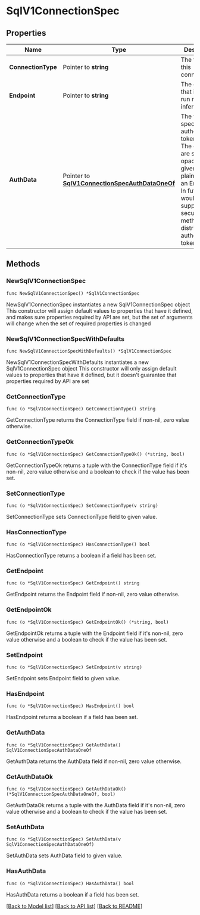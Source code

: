 # SqlV1ConnectionSpec

## Properties

Name | Type | Description | Notes
------------ | ------------- | ------------- | -------------
**ConnectionType** | Pointer to **string** | The type of this connection. | [optional] 
**Endpoint** | Pointer to **string** | The endpoint that is used to run model inferencing. | [optional] 
**AuthData** | Pointer to [**SqlV1ConnectionSpecAuthDataOneOf**](SqlV1ConnectionSpecAuthDataOneOf.md) | The vendor specific authentication token details  The contents are stored as opaque bytes given in plaintext by an EnvAdmin.  In future, we would support more secure methods for distributing authentication tokens.  | [optional] 

## Methods

### NewSqlV1ConnectionSpec

`func NewSqlV1ConnectionSpec() *SqlV1ConnectionSpec`

NewSqlV1ConnectionSpec instantiates a new SqlV1ConnectionSpec object
This constructor will assign default values to properties that have it defined,
and makes sure properties required by API are set, but the set of arguments
will change when the set of required properties is changed

### NewSqlV1ConnectionSpecWithDefaults

`func NewSqlV1ConnectionSpecWithDefaults() *SqlV1ConnectionSpec`

NewSqlV1ConnectionSpecWithDefaults instantiates a new SqlV1ConnectionSpec object
This constructor will only assign default values to properties that have it defined,
but it doesn't guarantee that properties required by API are set

### GetConnectionType

`func (o *SqlV1ConnectionSpec) GetConnectionType() string`

GetConnectionType returns the ConnectionType field if non-nil, zero value otherwise.

### GetConnectionTypeOk

`func (o *SqlV1ConnectionSpec) GetConnectionTypeOk() (*string, bool)`

GetConnectionTypeOk returns a tuple with the ConnectionType field if it's non-nil, zero value otherwise
and a boolean to check if the value has been set.

### SetConnectionType

`func (o *SqlV1ConnectionSpec) SetConnectionType(v string)`

SetConnectionType sets ConnectionType field to given value.

### HasConnectionType

`func (o *SqlV1ConnectionSpec) HasConnectionType() bool`

HasConnectionType returns a boolean if a field has been set.

### GetEndpoint

`func (o *SqlV1ConnectionSpec) GetEndpoint() string`

GetEndpoint returns the Endpoint field if non-nil, zero value otherwise.

### GetEndpointOk

`func (o *SqlV1ConnectionSpec) GetEndpointOk() (*string, bool)`

GetEndpointOk returns a tuple with the Endpoint field if it's non-nil, zero value otherwise
and a boolean to check if the value has been set.

### SetEndpoint

`func (o *SqlV1ConnectionSpec) SetEndpoint(v string)`

SetEndpoint sets Endpoint field to given value.

### HasEndpoint

`func (o *SqlV1ConnectionSpec) HasEndpoint() bool`

HasEndpoint returns a boolean if a field has been set.

### GetAuthData

`func (o *SqlV1ConnectionSpec) GetAuthData() SqlV1ConnectionSpecAuthDataOneOf`

GetAuthData returns the AuthData field if non-nil, zero value otherwise.

### GetAuthDataOk

`func (o *SqlV1ConnectionSpec) GetAuthDataOk() (*SqlV1ConnectionSpecAuthDataOneOf, bool)`

GetAuthDataOk returns a tuple with the AuthData field if it's non-nil, zero value otherwise
and a boolean to check if the value has been set.

### SetAuthData

`func (o *SqlV1ConnectionSpec) SetAuthData(v SqlV1ConnectionSpecAuthDataOneOf)`

SetAuthData sets AuthData field to given value.

### HasAuthData

`func (o *SqlV1ConnectionSpec) HasAuthData() bool`

HasAuthData returns a boolean if a field has been set.


[[Back to Model list]](../README.md#documentation-for-models) [[Back to API list]](../README.md#documentation-for-api-endpoints) [[Back to README]](../README.md)


